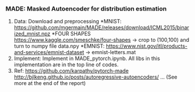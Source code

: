 ### MADE: Masked Autoencoder for distribution estimation

1. Data: 
Download and preprocessing
*MNIST:  https://github.com/mgermain/MADE/releases/download/ICML2015/binarized_mnist.npz
*FOUR SHAPES  https://www.kaggle.com/smeschke/four-shapes -> crop to (100,100) and turn to numpy file data.npy
*EMNIST:  https://www.nist.gov/itl/products-and-services/emnist-dataset -> emnist-letters.mat
2. Implement:
Implement in MADE_pytorch.ipynb. All libs in this implementation are in the top line of codes.
3. Ref:
https://github.com/karpathy/pytorch-made
http://bjlkeng.github.io/posts/autoregressive-autoencoders/
... (See more at the end of the report)